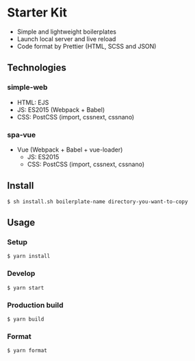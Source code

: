 # Starter Kit

* Simple and lightweight boilerplates
* Launch local server and live reload
* Code format by Prettier (HTML, SCSS and JSON)

## Technologies

### simple-web

* HTML: EJS
* JS: ES2015 (Webpack + Babel)
* CSS: PostCSS (import, cssnext, cssnano)

### spa-vue

* Vue (Webpack + Babel + vue-loader)
  * JS: ES2015
  * CSS: PostCSS (import, cssnext, cssnano)

## Install

```
$ sh install.sh boilerplate-name directory-you-want-to-copy
```

## Usage

### Setup

```
$ yarn install
```

### Develop

```
$ yarn start
```

### Production build

```
$ yarn build
```

### Format

```
$ yarn format
```
